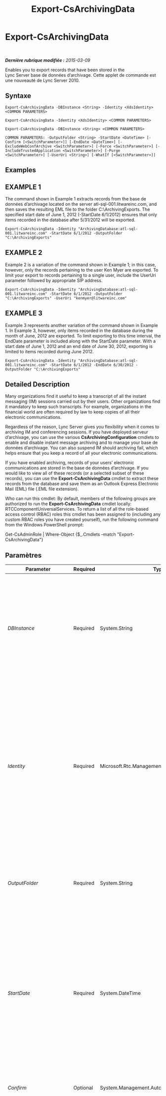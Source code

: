 ﻿---
title: Export-CsArchivingData
TOCTitle: Export-CsArchivingData
ms:assetid: 644bf86e-0e7e-4607-bedf-d491b1c16745
ms:mtpsurl: https://technet.microsoft.com/fr-fr/library/Gg398452(v=OCS.15)
ms:contentKeyID: 49297420
ms.date: 05/20/2016
mtps_version: v=OCS.15
ms.translationtype: HT
---

# Export-CsArchivingData

 

_**Dernière rubrique modifiée :** 2015-03-09_

Enables you to export records that have been stored in the Lync Server base de données d’archivage. Cette applet de commande est une nouveauté de Lync Server 2010.

## Syntaxe

    Export-CsArchivingData -DBInstance <String> -Identity <XdsIdentity> <COMMON PARAMETERS>

    Export-CsArchivingData -Identity <XdsIdentity> <COMMON PARAMETERS>

    Export-CsArchivingData -DBInstance <String> <COMMON PARAMETERS>

    COMMON PARAMETERS: -OutputFolder <String> -StartDate <DateTime> [-Confirm [<SwitchParameter>]] [-EndDate <DateTime>] [-ExcludeWebConfArchive <SwitchParameter>] [-Force <SwitchParameter>] [-IncludeTrustedApplication <SwitchParameter>] [-Purge <SwitchParameter>] [-UserUri <String>] [-WhatIf [<SwitchParameter>]]

## Examples

## EXAMPLE 1

The command shown in Example 1 extracts records from the base de données d’archivage located on the server atl-sql-001.litwareinc.com, and then saves the resulting EML file to the folder C:\\ArchivingExports. The specified start date of June 1, 2012 (-StartDate 6/1/2012) ensures that only items recorded in the database after 5/31/2012 will be exported.

    Export-CsArchivingData -Identity "ArchivingDatabase:atl-sql-001.litwareinc.com" -StartDate 6/1/2012 -OutputFolder "C:\ArchivingExports"

## EXAMPLE 2

Example 2 is a variation of the command shown in Example 1; in this case, however, only the records pertaining to the user Ken Myer are exported. To limit your export to records pertaining to a single user, include the UserUri parameter followed by appropriate SIP address.

    Export-CsArchivingData -Identity "ArchivingDatabase:atl-sql-001.litwareinc.com" -StartDate 6/1/2012 -OutputFolder "C:\ArchivingExports" -UserUri "kenmyer@litwareinc.com"

## EXAMPLE 3

Example 3 represents another variation of the command shown in Example 1. In Example 3, however, only items recorded in the database during the month of June, 2012 are exported. To limit exporting to this time interval, the EndDate parameter is included along with the StartDate parameter. With a start date of June 1, 2012 and an end date of June 30, 2012, exporting is limited to items recorded during June 2012.

    Export-CsArchivingData -Identity "ArchivingDatabase:atl-sql-001.litwareinc.com" -StartDate 6/1/2012 -EndDate 6/30/2012 -OutputFolder "C:\ArchivingExports"

## Detailed Description

Many organizations find it useful to keep a transcript of all the instant messaging (IM) sessions carried out by their users. Other organizations find it mandatory to keep such transcripts. For example, organizations in the financial world are often required by law to keep copies of all their electronic communications.

Regardless of the reason, Lync Server gives you flexibility when it comes to archiving IM and conferencing sessions. If you have deployed serveur d’archivage, you can use the various **CsArchivingConfiguration** cmdlets to enable and disable instant message archiving and to manage your base de données d’archivage. You can also suspend IM should archiving fail, which helps ensure that you keep a record of all your electronic communications.

If you have enabled archiving, records of your users’ electronic communications are stored in the base de données d’archivage. If you would like to view all of these records (or a selected subset of these records), you can use the **Export-CsArchivingData** cmdlet to extract these records from the database and save them as an Outlook Express Electronic Mail (EML) file (.EML file extension).

Who can run this cmdlet: By default, members of the following groups are authorized to run the **Export-CsArchivingData** cmdlet locally: RTCComponentUniversalServices. To return a list of all the role-based access control (RBAC) roles this cmdlet has been assigned to (including any custom RBAC roles you have created yourself), run the following command from the Windows PowerShell prompt:

Get-CsAdminRole | Where-Object {$\_.Cmdlets –match "Export-CsArchivingData"}

## Paramètres


<table>
<colgroup>
<col style="width: 25%" />
<col style="width: 25%" />
<col style="width: 25%" />
<col style="width: 25%" />
</colgroup>
<thead>
<tr class="header">
<th>Parameter</th>
<th>Required</th>
<th>Type</th>
<th>Description</th>
</tr>
</thead>
<tbody>
<tr class="odd">
<td><p><em>DBInstance</em></p></td>
<td><p>Required</p></td>
<td><p>System.String</p></td>
<td><p>Path to the SQL Server database instance where archiving data is recorded. For example: &quot;atl-sql-001\Archinst&quot;.</p>
<p>This parameter is intended for use only with Microsoft Lync Server 2010. If you are using the <strong>Export-CsArchivingData</strong> cmdlet on Lync Server 2013 you should use the Identity parameter instead.</p></td>
</tr>
<tr class="even">
<td><p><em>Identity</em></p></td>
<td><p>Required</p></td>
<td><p>Microsoft.Rtc.Management.Xds.XdsIdentity</p></td>
<td><p>Service identity of the archiving database to be exported. For example:</p>
<p>-Identity &quot;ArchivingDatabase:atl-sql-001.litwareinc.com&quot;</p>
<p>You can also specify the database by using just the pool name:</p>
<p>-Identity &quot;atl-sql-001.litwareinc.com&quot;</p>
<p>You can retrieve the service identities for your archiving databases by using this command:</p>
<p>Get-CsService –ArchivingDatabase | Select-Object Identity</p></td>
</tr>
<tr class="odd">
<td><p><em>OutputFolder</em></p></td>
<td><p>Required</p></td>
<td><p>System.String</p></td>
<td><p>Full path to the folder where the exported data should be stored (for example, C:\ArchivingExports). If this folder does not exist, then the <strong>Export-CsArchivingData</strong> cmdlet will create it.</p></td>
</tr>
<tr class="even">
<td><p><em>StartDate</em></p></td>
<td><p>Required</p></td>
<td><p>System.DateTime</p></td>
<td><p>Indicates the earliest activity date for the records to be exported. For example, if you set the start date to 6/1/2010 (June 1, 2010, in U.S. English) any items recorded in the database prior to that date (for example, items recorded on May 31, 2010) will be excluded from the export.</p>
<p>Use the date-time formats specified by your Regional and Language Options settings when assigning values to the StartDate and EndDate properties.</p></td>
</tr>
<tr class="odd">
<td><p><em>Confirm</em></p></td>
<td><p>Optional</p></td>
<td><p>System.Management.Automation.SwitchParameter</p></td>
<td><p>Vous demande confirmation avant d’exécuter la commande.</p></td>
</tr>
<tr class="even">
<td><p><em>EndDate</em></p></td>
<td><p>Optional</p></td>
<td><p>System.DateTime</p></td>
<td><p>Indicates the latest activity date for records to be exported. For example, if you set the end date to 6/1/2010 (June 1, 2010, in U.S. English) any items recorded in the database after that date (for example, items recorded on June 2, 2010) will be excluded from the export. Although you will not receive an error message, your export will fail if the end date occurs before the start date (for example, an end date of 1/1/2010 and a start date of 6/1/2010).</p>
<p>Use the date-time formats specified by your Regional and Language Options settings when assigning values to the StartDate and EndDate properties.</p>
<p>If an end date is not specified then the current date will be used.</p></td>
</tr>
<tr class="odd">
<td><p><em>ExcludeWebConfArchive</em></p></td>
<td><p>Optional</p></td>
<td><p>System.Management.Automation.SwitchParameter</p></td>
<td><p>Instructs the <strong>Export-CsArchivingData</strong> cmdlet to only export instant messaging records. By default, the cmdlet exports both IM and conferencing records.</p></td>
</tr>
<tr class="even">
<td><p><em>Force</em></p></td>
<td><p>Optional</p></td>
<td><p>System.Management.Automation.SwitchParameter</p></td>
<td><p>Suppresses the display of any non-fatal error message that might occur when running the command.</p></td>
</tr>
<tr class="odd">
<td><p><em>IncludeTrustedApplication</em></p></td>
<td><p>Optional</p></td>
<td><p>System.Management.Automation.SwitchParameter</p></td>
<td><p>When included, instructs the <strong>Export-CsArchivingData</strong> cmdlet to include data logged by trusted applications when exporting records.</p></td>
</tr>
<tr class="even">
<td><p><em>Purge</em></p></td>
<td><p>Optional</p></td>
<td><p>System.Management.Automation.SwitchParameter</p></td>
<td><p>When included, the Purge parameter causes any record that has been successfully exported to be deleted from the base de données d’archivage. If you do not include this parameter, exported records will be retained in the database.</p></td>
</tr>
<tr class="odd">
<td><p><em>UserUri</em></p></td>
<td><p>Optional</p></td>
<td><p>System.String</p></td>
<td><p>Enables you to export archiving data for a single user; this is done by using the UserUri parameter and specifying the SIP address of the user. The UserUri parameter will accept only one URI at a time.</p></td>
</tr>
<tr class="even">
<td><p><em>WhatIf</em></p></td>
<td><p>Optional</p></td>
<td><p>System.Management.Automation.SwitchParameter</p></td>
<td><p>Décrit ce qui se passe si vous exécutez la commande sans l’exécuter réellement.</p></td>
</tr>
</tbody>
</table>


## Input Types

None. The **Export-CsArchivingData** cmdlet does not accept pipelined input.

## Return Types

The **Export-CsArchivingData** cmdlet returns base de données d’archivage records in EML format.

## Voir aussi

#### Autres ressources

[Get-CsArchivingConfiguration](get-csarchivingconfiguration.md)


